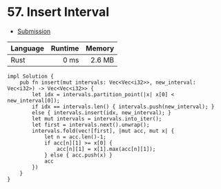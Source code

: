 # 57. Insert Interval
- [Submission](https://leetcode.com/submissions/detail/1264649778/)

| Language | Runtime | Memory |
| :-       |       -:|      -:|
| Rust | 0 ms | 2.6 MB |
```
impl Solution {
    pub fn insert(mut intervals: Vec<Vec<i32>>, new_interval: Vec<i32>) -> Vec<Vec<i32>> {
        let idx = intervals.partition_point(|x| x[0] < new_interval[0]);
        if idx == intervals.len() { intervals.push(new_interval); }
        else { intervals.insert(idx, new_interval); }
        let mut intervals = intervals.into_iter();
        let first = intervals.next().unwrap();
        intervals.fold(vec![first], |mut acc, mut x| {
            let n = acc.len()-1;
            if acc[n][1] >= x[0] {
                acc[n][1] = x[1].max(acc[n][1]);
            } else { acc.push(x) }
            acc
        })
    }
}
```
